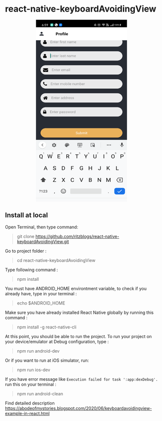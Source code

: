 # react-native-keyboardAvoidingView

<p align="center">
  <img width="300" height="600" src="https://github.com/ritzblogs/react-native-keyboardAvoidingView/blob/master/keyboardavoiding.png">
</p>

## Install at local
Open Terminal, then type command:  
> git clone  https://github.com/ritzblogs/react-native-keyboardAvoidingView.git

Go to project folder :
> cd react-native-keyboardAvoidingView

Type following command :  
> npm install  

You must have ANDROID_HOME environtment variable, to check if you already have, type in your terminal :  
> echo $ANDROID_HOME  

Make sure you have already installed React Native globally by running this command :  
> npm install -g react-native-cli

At this point, you should be able to run the project.
To run your project on your device/emulator at Debug configuration, type :
> npm run android-dev  

Or if you want to run at iOS simulator, run:  
> npm run ios-dev
 
If you have error message like `Execution failed for task ':app:dexDebug'.` run this on your terminal :  
> npm run android-clean

Find detailed description https://abodeofmystories.blogspot.com/2020/06/keyboardavoidingview-example-in-react.html

